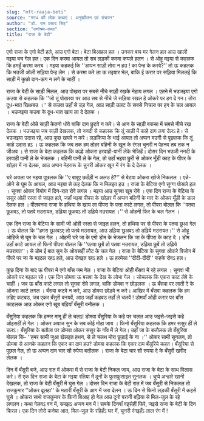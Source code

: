 ```yaml
---
slug: "mft-raaja-beti"
source: "मगध की लोक कथाएं : अनुशाीलन एवं संचयन"
author: "डॉ. राम प्रसाद सिंह"
section: "वर्णाश्रम-कथा"
title: "राजा के बेटी"
---
```

एगो राजा के एगो बेटी हले, आउ एगो बेटा। बेटा बिआहल हल । उनकर बाप मर गेलन हल आउ खाली मइया बच गेल हल। एक दिन करमा आयल तो सब लड़की करमा कयले हलन । से ओहू मइया से कहलक कि हमहूँ करमा करब । मइया कहकई कि ''अप्पन साड़ी तोरा न हउ ! का पेन्ह के करवे?'’ तो ऊ कहलक कि भउजी ओली सड़िया पेन्ह लेम । से करमा करे ला ऊ तइयार भेल, बाकि ई करार पर सड़िया मिललई कि साड़ी में कुछो दाग-ऊग न लगे के चाहीं । 

राजा के बेटी के साड़ी मिलल, आउ पोखरा पर सबसे नीचे साड़ी रखके नेहाय लगल । एतने में भउजइया एगो कउवा से कहलक कि ''जो तूं पोखरवा पर आउ सब से नीचे जे सड़िया रखल हे ओकरे पर हग दे गन। तोरा दूध-भात खिअबउ ।'' से कउवा उहाँ से उड़ गेल, आउ साड़ी उलट के सबसे निचला पर हग के चल आयल । भउजइया कउवा के दूध-भात खाय ला दे देलक । 

राजा के बेटी ओन्ने साड़ी केतनो धोवे बाकि दाग छुटवे न करे। से आन के साड़ी बकसा में सबसे नीचे रख देलक । भउजइया जब साड़ी देखलक, तो ननदी से कहलक कि तूं साड़ी में काहे दाग लगा देलऽ हे। से भउजइया उदास रहे, आउ कुछ खयवे न करे। लड़किया के भाई आयल तो अप्पन मउगी से पूछलक कि तूं काहे उदास हऽ । ऊ कहलक कि जब तक हम तोहर बहिनी के खून के रंगल चुनरी न पेहनव तब तक न जीअव । से राजा के बेटा कहलक कि कल्हे ओकरा हरवाही-पानी लेके भेजिहें। दोसर दिन भउजी ननदी के हरवाही पानी ले के भेजलक । बहिनी पानी ले के गेल, तो उहाँ भइवा छुरी से ओकर मूँड़ी काट के पीपर के खोड़र में ना देलक, आउ अप्पन मेहरारू के चुनरी ओकर खून में रंग के दे देलक । 

घरे अयला पर मइया पूछलक कि ''ए बाबूए छउँड़ी न अलउ हे?'’ से बेटवा ओकरा खोजे निकलल । एन्ने-ओने से घूम के आयल, आउ मइया से कह देलक कि न मिलइत हउ । राजा के बेटिया एगो सुग्गा पोसले हल । सुगवा ओकर वियोग में दिन-रात रोवे लगल । मइया आउ सुगवा खूब रोवे । एक दिन राजा के बेटिया के ससुर ओही रस्ता से जाइत हले, जहाँ भइवा पीपरा के खोड़र में अप्पन बहिनी के मार के ओकर मूँड़ी के डाल देलक हल । पीलवनवा राजा के हथिया के खाय ला पीपरा के पत्ता काटे लगल, तो पीपरा बोलल कि ''पतवा छूअवऽ, तो पतवे मउरायत, डढ़िया छूअवऽ तो डढ़िये मउरायत ।'' से ओहनी फिर के चल गेलन । 

एक दिन राजा के बेटिया के सामी जी ओही रस्ता से जाइत हलन, तो हथिया पर से पीपरा के पतवा छुआ गेल । ऊ बोलल कि ''हमरा छूअवऽए तो पतवे मउरायत, आउ डढ़िया छूअवऽ तो डढ़िये मउरायत।'' से ओहू ओहिजे से घूम के चल गेल । ओहनी घरे जा के एगो डोम के भेजलन कि जा के पीपरा के काट दे । डोम उहाँ काटे आयल तो फिनो पीपरा बोलल कि ''पतवा छूबें तो पतवा मउरायत, डढ़िया छूबें तो डढ़िये मउरायत''। से डोम ई बात सुन के ओयसहीं लौट के चल गेल । राजा के बेटिया के सुगवा ओकरे विजोग में पीपरे पर जा के बइठल रहऽ हले, आउ रोवइत रहऽ हले । ऊ हरमेसा ''दीदी-दीदी'' कहके रोवऽ हल। 

कुछ दिना के बाद ऊ पीपरा में एगो बाँस जम गेल । राजा के बेटिया ओही बँसवा में रहे लगल । सुगवा भी ओकरे पर बइठल रहे। एक दिन डोमवा ऊ बसवा के देख के लोभा गेल । सोचलक कि एकरा काट लेवे के चाहीं । जब ऊ बाँस काटे लगल तो सुगवा रोवे लगल, बाकि डोमवा न छोड़लक । ऊ बँसवा पर लाती दे के ओकरा काटे लगल । बँसवा कटवे न करे, आउ डोमवा छोड़वे न करे। आखिर में बँसवा कहलक कि हम तहिए कटबउ, जब एकर बँसुरी बनयवें, आउ जहाँ कहबउ तहाँ ले चलवें ! डोमवाँ ओही करार पर बाँस काटलक आउ ओकर एगो खूब बढ़ियाँ बँसुरी बनौलक । 

बँसुरिया कहलक कि हम्मर मामू हीं ले चलऽ! डोमवा बँसुरिया के कहे पर चलल आउ जइसे-जइसे कहे ओइसहीं ले गेल । ओकर अवाज सुन के सब कोई मोहा जाय । फिनो बँसुरिया कहलक कि हमर ससुर हीं ले चलऽ।  बँसुरिया के बतौला पर डोमवा ओकर ससुर के गाँव में ले गेल। उहाँ जा के बजौलक तो बँसुरिया बोलल कि- ''हमर सामी जुआ खेलइत हथन, से ले चलथ मोरा छुड़ाई के ना ।'' ओकर सामी सुनलन, तो डोमवा से आनके कहलन कि एकर का दाम हउ? डोमवा कहलक कि एकर 
दाम बँसुरिये कहत। बँसुरिया से पूछल गेल, तो ऊ अप्पन दाम चार सौ रुपेया बतौलक । राजा के बेटा चार सौ रुपया दे के बँसुरी खरीद लेलक । 

दिन में बँसुरी बजे, आउ रात में ओकरा में से राजा के बेटी निकल जाय, आउ राजा के बेटा के साथ विलास करे। से एक दिन राजा के बेटा के मइया रतिया में दूनों के फुसफुसाइत सुनलक । चुप्पे अन्हारे खानी देखलक, तो राजा के बेटी बँसुरी में घुस गेल । दोसर दिन राजा के बेटी रात में जब बँसुरी से निकलल तो राजकुमार '’ओकर दूलहा'' के मतारी बँसुरी के आग में जरा देलन । ऊ दिन से फिनो लड़की बँसुरी में कइसे घुसे । ओकरा साथे राजकुमार के फिनो बिआह हो गेल आउ दूनो परानी बढ़िया से मिल-जुल के रहे लगलन। कथा गेलवऽ वन में, समझऽ अप्पन मन में ! सबके दिनवाँ वइसेहीं फिरे, जइसे राजा के बेटी के दिन फिरल। एक दिन तोरो कनेया आत, मिल-जुल के रहिहँऽ घर में, चुनरी रंगइहँऽ लाल रंग में ! 